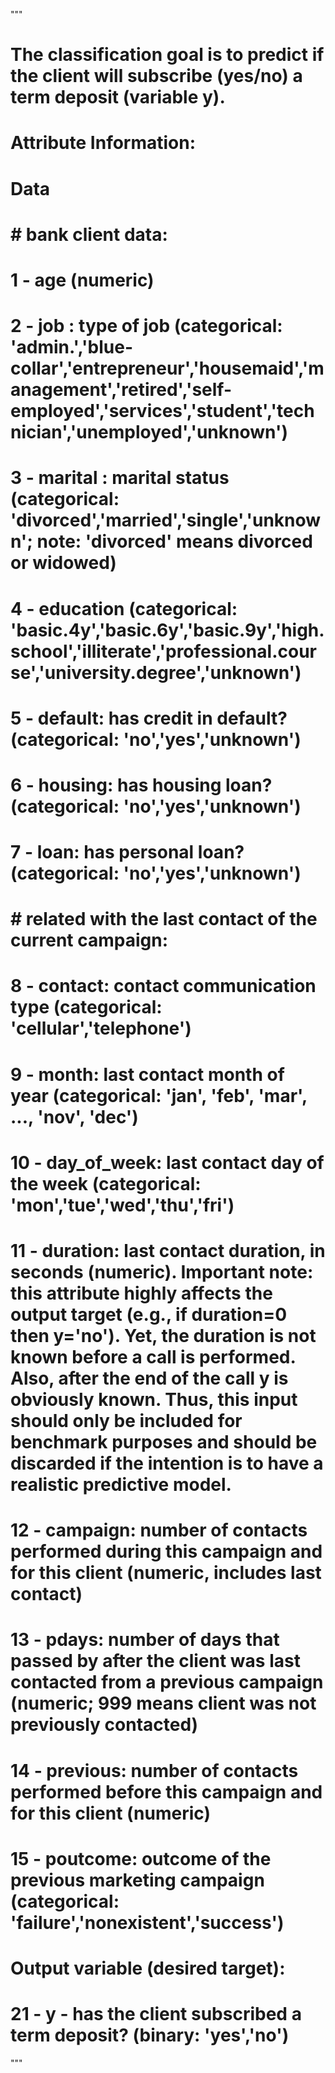 """
# The classification goal is to predict if the client will subscribe (yes/no) a term deposit (variable y).


# Attribute Information:

# Data
# # bank client data:
# 1 - age (numeric)
# 2 - job : type of job (categorical: 'admin.','blue-collar','entrepreneur','housemaid','management','retired','self-employed','services','student','technician','unemployed','unknown')
# 3 - marital : marital status (categorical: 'divorced','married','single','unknown'; note: 'divorced' means divorced or widowed)
# 4 - education (categorical: 'basic.4y','basic.6y','basic.9y','high.school','illiterate','professional.course','university.degree','unknown')
# 5 - default: has credit in default? (categorical: 'no','yes','unknown')
# 6 - housing: has housing loan? (categorical: 'no','yes','unknown')
# 7 - loan: has personal loan? (categorical: 'no','yes','unknown')
# # related with the last contact of the current campaign:
# 8 - contact: contact communication type (categorical: 'cellular','telephone') 
# 9 - month: last contact month of year (categorical: 'jan', 'feb', 'mar', ..., 'nov', 'dec')
# 10 - day_of_week: last contact day of the week (categorical: 'mon','tue','wed','thu','fri')
# 11 - duration: last contact duration, in seconds (numeric). Important note: this attribute highly affects the output target (e.g., if duration=0 then y='no'). Yet, the duration is not known before a call is performed. Also, after the end of the call y is obviously known. Thus, this input should only be included for benchmark purposes and should be discarded if the intention is to have a realistic predictive model.
# 12 - campaign: number of contacts performed during this campaign and for this client (numeric, includes last contact)
# 13 - pdays: number of days that passed by after the client was last contacted from a previous campaign (numeric; 999 means client was not previously contacted)
# 14 - previous: number of contacts performed before this campaign and for this client (numeric)
# 15 - poutcome: outcome of the previous marketing campaign (categorical: 'failure','nonexistent','success')
    

# Output variable (desired target):
# 21 - y - has the client subscribed a term deposit? (binary: 'yes','no')
"""
